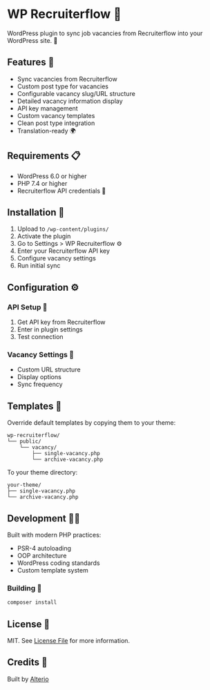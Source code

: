 # WP Recruiterflow 💼

WordPress plugin to sync job vacancies from Recruiterflow into your WordPress site. 🔄

## Features 🌟

- Sync vacancies from Recruiterflow
- Custom post type for vacancies
- Configurable vacancy slug/URL structure
- Detailed vacancy information display
- API key management
- Custom vacancy templates
- Clean post type integration
- Translation-ready 🌍

## Requirements 📋

- WordPress 6.0 or higher
- PHP 7.4 or higher
- Recruiterflow API credentials 🔑

## Installation 🚀

1. Upload to `/wp-content/plugins/`
2. Activate the plugin
3. Go to Settings > WP Recruiterflow ⚙️
4. Enter your Recruiterflow API key
5. Configure vacancy settings
6. Run initial sync

## Configuration ⚙️

### API Setup 🔌

1. Get API key from Recruiterflow
2. Enter in plugin settings
3. Test connection

### Vacancy Settings 📝

- Custom URL structure
- Display options
- Sync frequency

## Templates 🎨

Override default templates by copying them to your theme:

```
wp-recruiterflow/
└── public/
    └── vacancy/
        ├── single-vacancy.php
        └── archive-vacancy.php
```

To your theme directory:

```
your-theme/
├── single-vacancy.php
└── archive-vacancy.php
```

## Development 👨‍💻

Built with modern PHP practices:

- PSR-4 autoloading
- OOP architecture
- WordPress coding standards
- Custom template system

### Building 🔧

```bash
composer install
```

## License 📄

MIT. See [License File](LICENSE.md) for more information.

## Credits 👏

Built by [Alterio](https://alterio.nl)

